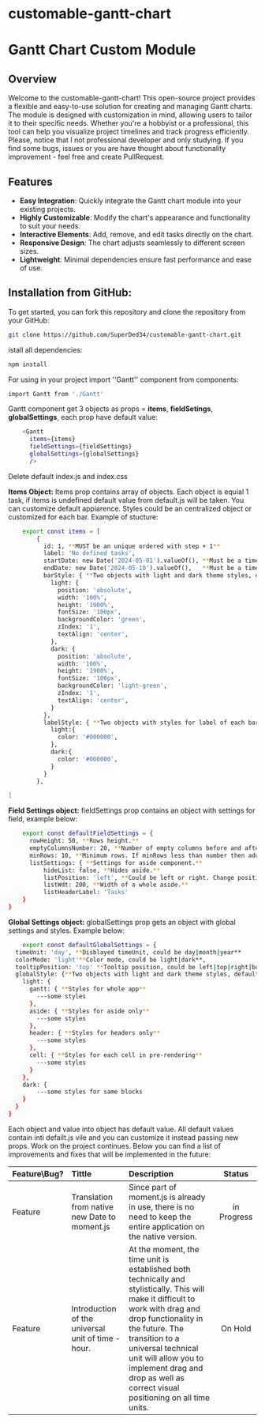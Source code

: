 # customable-gantt-chart

# Gantt Chart Custom Module

## Overview

Welcome to the customable-gantt-chart! This open-source project provides a flexible and easy-to-use solution for creating and managing Gantt charts. The module is designed with customization in mind, allowing users to tailor it to their specific needs. Whether you're a hobbyist or a professional, this tool can help you visualize project timelines and track progress efficiently. Please, notice that I not professional developer and only studying. If you find some bugs, issues or you are have thought about functionality improvement - feel free and create PullRequest. 

## Features

- **Easy Integration**: Quickly integrate the Gantt chart module into your existing projects.
- **Highly Customizable**: Modify the chart's appearance and functionality to suit your needs.
- **Interactive Elements**: Add, remove, and edit tasks directly on the chart.
- **Responsive Design**: The chart adjusts seamlessly to different screen sizes.
- **Lightweight**: Minimal dependencies ensure fast performance and ease of use.

## Installation from GitHub:

To get started, you can fork this repository and clone the repository from your GitHub:

```sh
git clone https://github.com/SuperDed34/customable-gantt-chart.git
```

istall all dependencies:

```sh
npm install
```

For using in your project import ''Gantt'' component from components:

```sh
import Gantt from './Gantt'
```

Gantt component get 3 objects as props = **items**, **fieldSetings**, **globalSettings**, each prop have default value:

```sh
    <Gantt
      items={items}
      fieldSettings={fieldSettings}
      globalSettings={globalSettings}
      />
```

Delete default index.js and index.css

**Items Object:**
Items prop contains array of objects. Each object is equial 1 task, if items is undefined default value from default.js will be taken. You can customize default appiarence. Styles could be an centralized object or customized for each bar. Example of stucture:

```sh
    export const items = [
        {
          id: 1, **MUST be an unique ordered with step + 1**
          label: 'No defined tasks',
          startDate: new Date('2024-05-01').valueOf(), **Must be a timestamp in milliseconds.**
          endDate: new Date('2024-05-10').valueOf(),   **Must be a timestamp in milliseconds.**
          barStyle: { **Two objects with light and dark theme styles, default styles below, also few default stylers hardcoded in .css files.**
            light: {
              position: 'absolute',
              width: '100%',
              height: '1900%',
              fontSize: '100px',
              backgroundColor: 'green',
              zIndex: '1',
              textAlign: 'center',
            },
            dark: {
              position: 'absolute',
              width: '100%',
              height: '1900%',
              fontSize: '100px',
              backgroundColor: 'light-green',
              zIndex: '1',
              textAlign: 'center',
            }
          },
          labelStyle: { **Two objects with styles for label of each bar.**
            light:{
              color: '#000000',
            },
            dark:{
              color: '#000000',
            }
          }
        },

]
```

**Field Settings object:**
fieldSettings prop contains an object with settings for field, example below:

```sh
    export const defaultFieldSettings = {
      rowHeight: 50, **Rows height.**
      emptyColumnsNumber: 20, **Number of empty columns before and after affecterd columns.**
      minRows: 10, **Minimum rows. If minRows less than number then add empty to fill that.**
      listSettings: { **Settings for aside component.**
          hideList: false, **Hides aside.**
          listPosition: 'left', **Could be left or right. Change position of aside.**
          listWdt: 200, **Width of a whole aside.**
          listHeaderLabel: 'Tasks'
    }
}

```

**Global Settings object:**
globalSettings prop gets an object with global settings and styles. Example below: 

```sh
    export const defaultGlobalSettings = {
  timeUnit: 'day', **Disblayed timeUnit, could be day|month|year**
  colorMode: 'light'**Color mode, could be light|dark**,
  tooltipPosition: 'top' **Tooltip position, could be left|top|right|bottom**,
  globalStyle: {**Two objects with light and dark theme styles, default styles below, also few default stylers hardcoded in .css files.**
    light: {
      gantt: { **Styles for whole app**
        ---some styles
      },
      aside: { **Styles for aside only**
        ---some styles
      },
      header: { **Styles for headers only**
        ---some styles
      },
      cell: { **Styles for each cell in pre-rendering**
        ---some styles
      }
    },
    dark: {
        ---some styles for same blocks
    }
  }
}
```

Each object and value into object has default value. All default values contain inti defailt.js vile and you can customize it instead passing new props. Work on the project continues. Below you can find a list of improvements and fixes that will be implemented in the future:

|Feature\Bug?|Tittle|Description|Status|
|:-------|:---------|:----------|:----:|
|Feature|Translation from native new Date to moment.js|Since part of moment.js is already in use, there is no need to keep the entire application on the native version.|in Progress|
|Feature|Introduction of the universal unit of time - hour.|At the moment, the time unit is established both technically and stylistically. This will make it difficult to work with drag and drop functionality in the future. The transition to a universal technical unit will allow you to implement drag and drop as well as correct visual positioning on all time units.|On Hold|

